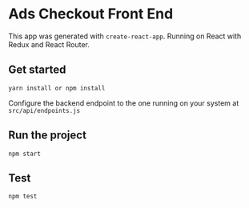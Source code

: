 # Ads Checkout Front End

This app was generated with `create-react-app`. Running on React with Redux and React Router.

## Get started
    yarn install or npm install

Configure the backend endpoint to the one running on your system at `src/api/endpoints.js`

## Run the project
    npm start

## Test
    npm test
